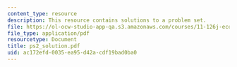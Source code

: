 ```yaml
---
content_type: resource
description: This resource contains solutions to a problem set.
file: https://ol-ocw-studio-app-qa.s3.amazonaws.com/courses/11-126j-economics-of-education-spring-2007/ac172efd0035ea95d42acdf19bad0ba0_ps2_solution.pdf
file_type: application/pdf
resourcetype: Document
title: ps2_solution.pdf
uid: ac172efd-0035-ea95-d42a-cdf19bad0ba0
---
```

